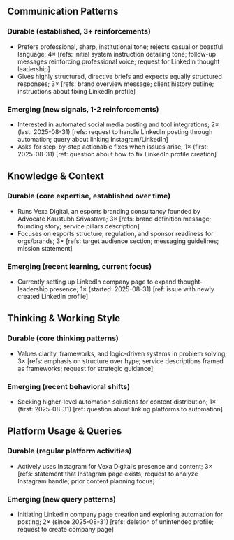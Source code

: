 ## Communication Patterns
### Durable (established, 3+ reinforcements)
- Prefers professional, sharp, institutional tone; rejects casual or boastful language; 4× [refs: initial system instruction detailing tone; follow-up messages reinforcing professional voice; request for LinkedIn thought leadership]
- Gives highly structured, directive briefs and expects equally structured responses; 3× [refs: brand overview message; client history outline; instructions about fixing LinkedIn profile]

### Emerging (new signals, 1-2 reinforcements)
- Interested in automated social media posting and tool integrations; 2× (last: 2025-08-31) [refs: request to handle LinkedIn posting through automation; query about linking Instagram/LinkedIn]
- Asks for step-by-step actionable fixes when issues arise; 1× (first: 2025-08-31) [ref: question about how to fix LinkedIn profile creation]

## Knowledge & Context
### Durable (core expertise, established over time)
- Runs Vexa Digital, an esports branding consultancy founded by Advocate Kaustubh Srivastava; 3× [refs: brand definition message; founding story; service pillars description]
- Focuses on esports structure, regulation, and sponsor readiness for orgs/brands; 3× [refs: target audience section; messaging guidelines; mission statement]

### Emerging (recent learning, current focus)
- Currently setting up LinkedIn company page to expand thought-leadership presence; 1× (started: 2025-08-31) [ref: issue with newly created LinkedIn profile]

## Thinking & Working Style
### Durable (core thinking patterns)
- Values clarity, frameworks, and logic-driven systems in problem solving; 3× [refs: emphasis on structure over hype; service descriptions framed as frameworks; request for strategic guidance]

### Emerging (recent behavioral shifts)
- Seeking higher-level automation solutions for content distribution; 1× (first: 2025-08-31) [ref: question about linking platforms to automation]

## Platform Usage & Queries
### Durable (regular platform activities)
- Actively uses Instagram for Vexa Digital’s presence and content; 3× [refs: statement that Instagram page exists; request to analyze Instagram handle; prior content planning focus]

### Emerging (new query patterns)
- Initiating LinkedIn company page creation and exploring automation for posting; 2× (since 2025-08-31) [refs: deletion of unintended profile; request to create company page]